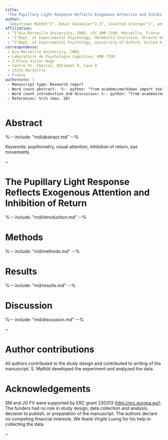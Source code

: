 ```yaml
---
title:
 "The Pupillary Light Response Reflects Exogenous Attention and Inhibition of Return"
author:
  Sebastiaan Mathôt^1^, Edwin Dalmaijer^2,3^, Jonathan Grainger^1^, and Stefan Van der Stigchel^2^
affiliation:
 - ^1^Aix-Marseille University, CNRS, LPC UMR 7290, Marseille, France
 - ^2^Dept. of Experimental Psychology, Helmholtz Institute, Utrecht University, The Netherlands
 - ^3^Dept. of Experimental Psychology, University of Oxford, United Kingdom
correspondence:
 - Aix-Marseille University, CNRS
 - Laboratoire de Psychologie Cognitive, UMR 7290
 - 3 Place Victor Hugo
 - Centre St. Charles, Bâtiment 9, Case D
 - 13331 Marseille
 - France
authornote: |
 - Manuscript type: Research report
 - Word count abstract:  %-- python: "from academicmarkdown import tools; print tools.wordCount(['md/abstract.md'])" --% (max. 150)
 - Word count introduction and discussion: %-- python: "from academicmarkdown import tools; print tools.wordCount(['md/introduction.md', 'md/discussion.md'])" --% (max. 1000)
 - References: %rc% (max. 20)
---
```


# Abstract

%-- include: "md/abstract.md" --%

Keywords: pupillometry, visual attention, inhibition of return, eye movements

~

# The Pupillary Light Response Reflects Exogenous Attention and Inhibition of Return

%-- include: "md/introduction.md" --%

# Methods

%-- include: "md/methods.md" --%

# Results

%-- include: "md/results.md" --%

# Discussion

%-- include: "md/discussion.md" --%

~

# Author contributions

All authors contributed to the study design and contributed to writing of the manuscript. S. Mathôt developed the experiment and analyzed the data.

# Acknowledgements

SM and JG FV were supported by ERC grant 230313 (<http://erc.europa.eu/>). The funders had no role in study design, data collection and analysis, decision to publish, or preparation of the manuscript. The authors declare no competing financial interests. We thank Virgile Luong for his help in collecting the data.

~
